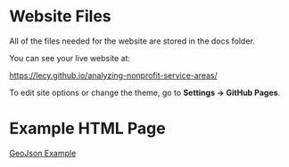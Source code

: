 # Website Files

All of the files needed for the website are stored in the docs folder.

You can see your live website at:

https://lecy.github.io/analyzing-nonprofit-service-areas/

To edit site options or change the theme, go to **Settings -> GitHub Pages**.


# Example HTML Page

[GeoJson Example](Read_GeoJson_Example.html)

